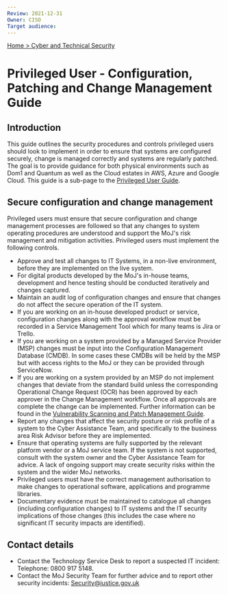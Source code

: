 ```yaml
---
Review: 2021-12-31
Owner: CISO
Target audience:
---
```


[Home > Cyber and Technical Security](home-security-policies-guides.md)

# Privileged User - Configuration, Patching and Change Management Guide

## Introduction

This guide outlines the security procedures and controls privileged users should look to implement in order to ensure that systems are configured securely, change is managed correctly and systems are regularly patched. The goal is to provide guidance for both physical environments such as Dom1 and Quantum as well as the Cloud estates in AWS, Azure and Google Cloud.  This guide is a sub-page to the [Privileged User Guide](privileged-user-guide.md).

## Secure configuration and change management

Privileged users must ensure that secure configuration and change management processes are followed so that any changes to system operating procedures are understood and support the MoJ's risk management and mitigation activities. Privileged users must implement the following controls.

- Approve and test all changes to IT Systems, in a non-live environment, before they are implemented on the live system.
- For digital products developed by the MoJ's in-house teams, development and hence testing should be conducted iteratively and changes captured.
- Maintain an audit log of configuration changes and ensure that changes do not affect the secure operation of the IT system.
- If you are working on an in-house developed product or service, configuration changes along with the approval workflow must be recorded in a Service Management Tool which for many teams is Jira or Trello.
- If you are working on a system provided by a Managed Service Provider (MSP) changes must be input into the Configuration Management Database (CMDB).  In some cases these CMDBs will be held by the MSP but with access rights to the MoJ or they can be provided through ServiceNow.
- If you are working on a system provided by an MSP do not implement changes that deviate from the standard build unless the corresponding Operational Change Request (OCR) has been approved by each approver in the Change Management workflow. Once all approvals are complete the change can be implemented. Further information can be found in the [Vulnerability Scanning and Patch Management Guide](https://ministryofjustice.github.io/security-guidance/vulnerability-scanning-and-patch-management-guide/#vulnerability-scanning-and-patch-management-guide).
- Report any changes that affect the security posture or risk profile of a system to the Cyber Assistance Team, and specifically to the business area Risk Advisor before they are implemented.
- Ensure that operating systems are fully supported by the relevant platform vendor or a MoJ service team. If the system is not supported, consult with the system owner and the Cyber Assistance Team for advice. A lack of ongoing support may create security risks within the system and the wider MoJ networks.
- Privileged users must have the correct management authorisation to make changes to operational software, applications and programme libraries.
- Documentary evidence must be maintained to catalogue all changes (including configuration changes) to IT systems and the IT security implications of those changes (this includes the case where no significant IT security impacts are identified).

## Contact details

- Contact the Technology Service Desk to report a suspected IT incident: Telephone: 0800 917 5148.
- Contact the MoJ Security Team for further advice and to report other security incidents: [Security@justice.gov.uk](mailto:Security@justice.gov.uk)
